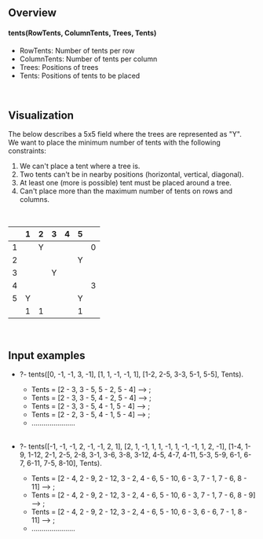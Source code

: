 ## Overview

#### tents(RowTents, ColumnTents, Trees, Tents)
- RowTents: Number of tents per row
- ColumnTents: Number of tents per column
- Trees: Positions of trees
- Tents: Positions of tents to be placed
<br />

## Visualization

The below describes a 5x5 field where the trees are represented as "Y". <br />
We want to place the minimum number of tents with the following constraints: <br />
1. We can't place a tent where a tree is.
2. Two tents can't be in nearby positions (horizontal, vertical, diagonal).
3. At least one (more is possible) tent must be placed around a tree.
4. Can't place more than the maximum number of tents on rows and columns.

<br />

|       |   1   |   2   |   3   |   4   |   5   |       |
| :---: | :---: | :---: | :---: | :---: | :---: | :---: |
|   1   |       |   Y   |       |       |       |   0   |
|   2   |       |       |       |       |   Y   |       |
|   3   |       |       |   Y   |       |       |       |
|   4   |       |       |       |       |       |   3   |
|   5   |   Y   |       |       |       |   Y   |       |
|       |   1   |   1   |       |       |   1   |       |
<br />



## Input examples

- ?- tents([0, -1, -1, 3, -1], [1, 1, -1, -1, 1], [1-2, 2-5, 3-3, 5-1, 5-5], Tents).
  * Tents = [2 - 3, 3 - 5, 5 - 2, 5 - 4] --> ;
  * Tents = [2 - 3, 3 - 5, 4 - 2, 5 - 4] --> ;
  * Tents = [2 - 3, 3 - 5, 4 - 1, 5 - 4] --> ;
  * Tents = [2 - 2, 3 - 5, 4 - 1, 5 - 4] --> ;
  * ......................  
  <br />
  
- ?- tents([-1, -1, -1, 2, -1, -1, 2, 1], [2, 1, -1, 1, 1, -1, 1, -1, -1, 1, 2, -1], [1-4, 1-9, 1-12, 2-1, 2-5, 2-8, 3-1, 3-6, 3-8, 3-12, 4-5, 4-7, 4-11, 5-3, 5-9, 6-1, 6-7, 6-11, 7-5, 8-10], Tents).
  * Tents = [2 - 4, 2 - 9, 2 - 12, 3 - 2, 4 - 6, 5 - 10, 6 - 3, 7 - 1, 7 - 6, 8 - 11] --> ;
  * Tents = [2 - 4, 2 - 9, 2 - 12, 3 - 2, 4 - 6, 5 - 10, 6 - 3, 7 - 1, 7 - 6, 8 - 9] --> ;
  * Tents = [2 - 4, 2 - 9, 2 - 12, 3 - 2, 4 - 6, 5 - 10, 6 - 3, 6 - 6, 7 - 1, 8 - 11] --> ;
  * ......................  
  <br />
  
